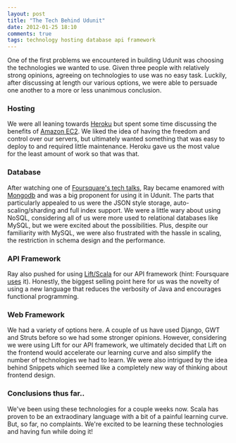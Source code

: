 ```yaml
---
layout: post
title: "The Tech Behind Udunit"
date: 2012-01-25 18:10
comments: true
tags: technology hosting database api framework 
---
```


One of the first problems we encountered in building Udunit was choosing the technologies we wanted to use.  Given three people with relatively strong opinions, agreeing on technologies to use was no easy task.  Luckily, after discussing at length our various options, we were able to persuade one another to a more or less unanimous conclusion.

### Hosting
We were all leaning towards [Heroku](http://www.heroku.com) but spent some time discussing the benefits of [Amazon EC2](http://aws.amazon.com/ec2).  We liked the idea of having the freedom and control over our servers, but ultimately wanted something that was easy to deploy to and required little maintenance.  Heroku gave us the most value for the least amount of work so that was that.

### Database
After watching one of [Foursquare's tech talks](http://www.10gen.com/presentations/mongonyc-2011/foursquare), Ray became enamored with [Mongodb](http://www.mongodb.org) and was a big proponent for using it in Udunit.  The parts that particularly appealed to us were the JSON style storage, auto-scaling/sharding and full index support.  We were a little wary about using NoSQL, considering all of us were more used to relational databases like MySQL, but we were excited about the possibilities.  Plus, despite our familiarity with MySQL, we were also frustrated with the hassle in scaling, the restriction in schema design and the performance.

### API Framework
Ray also pushed for using [Lift/Scala](http://liftweb.net/) for our API framework (hint: Foursquare [uses](https://docs.google.com/present/view?id=dcbpz3ck_25czcns2c2&revision=_latest&start=0&theme=blank&cwj=true) it).  Honestly, the biggest selling point here for us was the novelty of using a new language that reduces the verbosity of Java and encourages functional programming.

### Web Framework
We had a variety of options here.  A couple of us have used Django, GWT and Struts before so we had some stronger opinions.  However, considering we were using Lift for our API framework, we ultimately decided that Lift on the frontend would accelerate our learning curve and also simplify the number of technologies we had to learn.  We were also intrigued by the idea behind Snippets which seemed like a completely new way of thinking about frontend design.

### Conclusions thus far..
We've been using these technologies for a couple weeks now.  Scala has proven to be an extraodinary language with a bit of a painful learning curve.  But, so far, no complaints.  We're excited to be learning these technologies and having fun while doing it!
